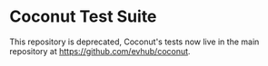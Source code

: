 Coconut Test Suite
==================

This repository is deprecated, Coconut's tests now live in the main repository at <https://github.com/evhub/coconut>.
